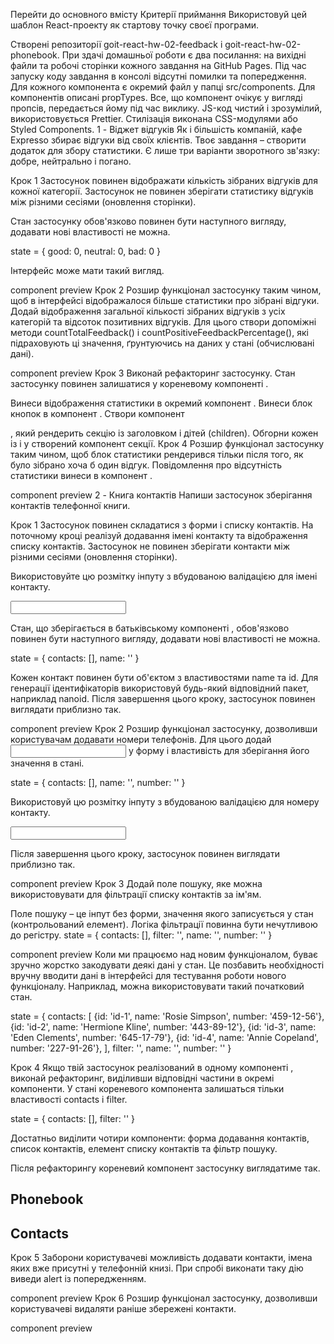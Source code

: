 Перейти до основного вмісту Критерії приймання Використовуй цей шаблон
React-проекту як стартову точку своєї програми.

Створені репозиторії goit-react-hw-02-feedback і goit-react-hw-02-phonebook. При
здачі домашньої роботи є два посилання: на вихідні файли та робочі сторінки
кожного завдання на GitHub Pages. Під час запуску коду завдання в консолі
відсутні помилки та попередження. Для кожного компонента є окремий файл у папці
src/components. Для компонентів описані propTypes. Все, що компонент очікує у
вигляді пропсів, передається йому під час виклику. JS-код чистий і зрозумілий,
використовується Prettier. Стилізація виконана CSS-модулями або Styled
Components. 1 - Віджет відгуків Як і більшість компаній, кафе Expresso збирає
відгуки від своїх клієнтів. Твоє завдання – створити додаток для збору
статистики. Є лише три варіанти зворотного зв'язку: добре, нейтрально і погано.

Крок 1 Застосунок повинен відображати кількість зібраних відгуків для кожної
категорії. Застосунок не повинен зберігати статистику відгуків між різними
сесіями (оновлення сторінки).

Стан застосунку обов'язково повинен бути наступного вигляду, додавати нові
властивості не можна.

state = { good: 0, neutral: 0, bad: 0 }

Інтерфейс може мати такий вигляд.

component preview Крок 2 Розшир функціонал застосунку таким чином, щоб в
інтерфейсі відображалося більше статистики про зібрані відгуки. Додай
відображення загальної кількості зібраних відгуків з усіх категорій та відсоток
позитивних відгуків. Для цього створи допоміжні методи countTotalFeedback() і
countPositiveFeedbackPercentage(), які підраховують ці значення, ґрунтуючись на
даних у стані (обчислювані дані).

component preview Крок 3 Виконай рефакторинг застосунку. Стан застосунку повинен
залишатися у кореневому компоненті <App>.

Винеси відображення статистики в окремий компонент
<Statistics good={} neutral={} bad={} total={} positivePercentage={}>. Винеси
блок кнопок в компонент <FeedbackOptions options={} onLeaveFeedback={}>. Створи
компонент <Section title="">, який рендерить секцію із заголовком і дітей
(children). Обгорни кожен із <Statistics> і <FeedbackOptions> у створений
компонент секції. Крок 4 Розшир функціонал застосунку таким чином, щоб блок
статистики рендерився тільки після того, як було зібрано хоча б один відгук.
Повідомлення про відсутність статистики винеси в компонент
<Notification message="There is no feedback">.

component preview 2 - Книга контактів Напиши застосунок зберігання контактів
телефонної книги.

Крок 1 Застосунок повинен складатися з форми і списку контактів. На поточному
кроці реалізуй додавання імені контакту та відображення списку контактів.
Застосунок не повинен зберігати контакти між різними сесіями (оновлення
сторінки).

Використовуйте цю розмітку інпуту з вбудованою валідацією для імені контакту.

<input
  type="text"
  name="name"
  pattern="^[a-zA-Zа-яА-Я]+(([' -][a-zA-Zа-яА-Я ])?[a-zA-Zа-яА-Я]*)*$"
  title="Name may contain only letters, apostrophe, dash and spaces. For example Adrian, Jacob Mercer, Charles de Batz de Castelmore d'Artagnan"
  required
/>

Стан, що зберігається в батьківському компоненті <App>, обов'язково повинен бути
наступного вигляду, додавати нові властивості не можна.

state = { contacts: [], name: '' }

Кожен контакт повинен бути об'єктом з властивостями name та id. Для генерації
ідентифікаторів використовуй будь-який відповідний пакет, наприклад nanoid.
Після завершення цього кроку, застосунок повинен виглядати приблизно так.

component preview Крок 2 Розшир функціонал застосунку, дозволивши користувачам
додавати номери телефонів. Для цього додай <input type="tel"> у форму і
властивість для зберігання його значення в стані.

state = { contacts: [], name: '', number: '' }

Використовуй цю розмітку інпуту з вбудованою валідацією для номеру контакту.

<input
  type="tel"
  name="number"
  pattern="\+?\d{1,4}?[-.\s]?\(?\d{1,3}?\)?[-.\s]?\d{1,4}[-.\s]?\d{1,4}[-.\s]?\d{1,9}"
  title="Phone number must be digits and can contain spaces, dashes, parentheses and can start with +"
  required
/>

Після завершення цього кроку, застосунок повинен виглядати приблизно так.

component preview Крок 3 Додай поле пошуку, яке можна використовувати для
фільтрації списку контактів за ім'ям.

Поле пошуку – це інпут без форми, значення якого записується у стан
(контрольований елемент). Логіка фільтрації повинна бути нечутливою до регістру.
state = { contacts: [], filter: '', name: '', number: '' }

component preview Коли ми працюємо над новим функціоналом, буває зручно жорстко
закодувати деякі дані у стан. Це позбавить необхідності вручну вводити дані в
інтерфейсі для тестування роботи нового функціоналу. Наприклад, можна
використовувати такий початковий стан.

state = { contacts: [ {id: 'id-1', name: 'Rosie Simpson', number: '459-12-56'},
{id: 'id-2', name: 'Hermione Kline', number: '443-89-12'}, {id: 'id-3', name:
'Eden Clements', number: '645-17-79'}, {id: 'id-4', name: 'Annie Copeland',
number: '227-91-26'}, ], filter: '', name: '', number: '' }

Крок 4 Якщо твій застосунок реалізований в одному компоненті <App>, виконай
рефакторинг, виділивши відповідні частини в окремі компоненти. У стані
кореневого компонента <App> залишаться тільки властивості contacts і filter.

state = { contacts: [], filter: '' }

Достатньо виділити чотири компоненти: форма додавання контактів, список
контактів, елемент списку контактів та фільтр пошуку.

Після рефакторингу кореневий компонент застосунку виглядатиме так.

<div>
  <h1>Phonebook</h1>
  <ContactForm ... />

  <h2>Contacts</h2>
  <Filter ... />
  <ContactList ... />
</div>

Крок 5 Заборони користувачеві можливість додавати контакти, імена яких вже
присутні у телефонній книзі. При спробі виконати таку дію виведи alert із
попередженням.

component preview Крок 6 Розшир функціонал застосунку, дозволивши користувачеві
видаляти раніше збережені контакти.

component preview
